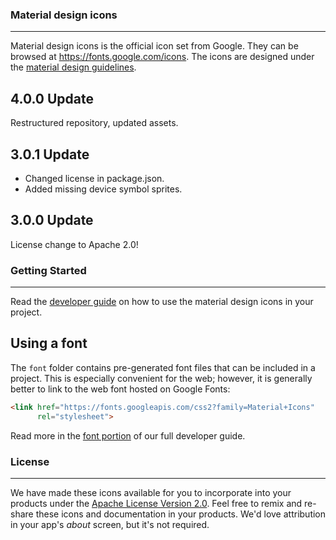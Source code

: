 ### Material design icons

<hr>

Material design icons is the official icon set from Google.
They can be browsed at https://fonts.google.com/icons.
The icons are designed under the [material design guidelines](https://material.io/guidelines/).

## 4.0.0 Update


Restructured repository, updated assets.

## 3.0.1 Update

* Changed license in package.json.
* Added missing device symbol sprites.

## 3.0.0 Update

License change to Apache 2.0!

### Getting Started


<hr>


Read the [developer guide](https://google.github.io/material-design-icons/) on how to use the material design icons in your project.

## Using a font

The `font` folder contains pre-generated font files that can be included in a project. This is especially convenient for the web; however, it is generally better to link to the web font hosted on Google Fonts:

```html
<link href="https://fonts.googleapis.com/css2?family=Material+Icons"
      rel="stylesheet">
```

Read more in the [font portion](https://google.github.io/material-design-icons/#icon-font-for-the-web) of our full developer guide.


### License


<hr>

We have made these icons available for you to incorporate into your products under the [Apache License Version 2.0](https://www.apache.org/licenses/LICENSE-2.0.txt). Feel free to remix and re-share these icons and documentation in your products.
We'd love attribution in your app's *about* screen, but it's not required.
